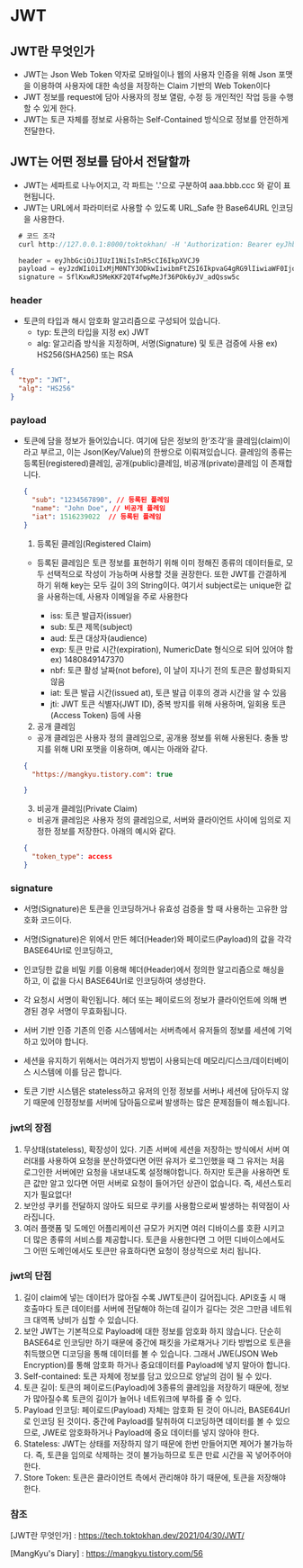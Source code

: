 # JWT

## JWT란 무엇인가
- JWT는 Json Web Token 약자로 모바일이나 웹의 사용자 인증을 위해 Json 포맷을 이용하여 사용자에 대한 속성을 저장하는 Claim 기반의 Web Token이다
- JWT 정보를 request에 담아 사용자의 정보 열람, 수정 등 개인적인 작업 등을 수행할 수 있게 한다.
- JWT는 토큰 자체를 정보로 사용하는 Self-Contained 방식으로 정보를 안전하게 전달한다.

## JWT는 어떤 정보를 담아서 전달할까
- JWT는 세파트로 나누어지고, 각 파트는 '.'으로 구분하여 aaa.bbb.ccc 와 같이 표현됩니다.
- JWT는 URL에서 파라미터로 사용할 수 있도록 URL_Safe 한 Base64URL 인코딩을 사용한다.

```Java
  # 코드 조각
  curl http://127.0.0.1:8000/toktokhan/ -H 'Authorization: Bearer eyJhbGciOiJIUzI1NiIsInR5cCI6IkpXVCJ9.eyJzdWIiOiIxMjM0NTY3ODkwIiwibmFtZSI6IkpvaG4gRG9lIiwiaWF0IjoxNTE2MjM5MDIyfQ.SflKxwRJSMeKKF2QT4fwpMeJf36POk6yJV_adQssw5c

  header = eyJhbGciOiJIUzI1NiIsInR5cCI6IkpXVCJ9
  payload = eyJzdWIiOiIxMjM0NTY3ODkwIiwibmFtZSI6IkpvaG4gRG9lIiwiaWF0IjoxNTE2MjM5MDIyfQ
  signature = SflKxwRJSMeKKF2QT4fwpMeJf36POk6yJV_adQssw5c
```

### header
- 토큰의 타입과 해시 암호화 알고리즘으로 구성되어 있습니다.
  * typ: 토큰의 타입을 지정 ex) JWT
  * alg: 알고리즘 방식을 지정하며, 서명(Signature) 및 토큰 검증에 사용 ex) HS256(SHA256) 또는 RSA

```JSON
{
  "typ": "JWT",
  "alg": "HS256"
}
```


### payload
- 토큰에 담을 정보가 들어있습니다. 여기에 담은 정보의 한’조각’을 클레임(claim)이라고 부르고, 이는 Json(Key/Value)의 한쌍으로 이뤄져있습니다. 클레임의 종류는 등록된(registered)클레임, 공개(public)클레임, 비공개(private)클레임 이 존재합니다.

  ```JSON
  {
    "sub": "1234567890", // 등록된 플레임
    "name": "John Doe", // 비공개 플레임
    "iat": 1516239022  // 등록된 플레임
  }
  ```

  1. 등록된 클레임(Registered Claim)
  - 등록된 클레임은 토큰 정보를 표현하기 위해 이미 정해진 종류의 데이터들로, 모두 선택적으로 작성이 가능하며 사용할 것을 권장한다. 
  또한 JWT를 간결하게 하기 위해 key는 모두 길이 3의 String이다. 여기서 subject로는 unique한 값을 사용하는데, 사용자 이메일을 주로 사용한다

    * iss: 토큰 발급자(issuer)
    * sub: 토큰 제목(subject)
    * aud: 토큰 대상자(audience)
    * exp: 토큰 만료 시간(expiration), NumericDate 형식으로 되어 있어야 함 ex) 1480849147370
    * nbf: 토큰 활성 날짜(not before), 이 날이 지나기 전의 토큰은 활성화되지 않음
    * iat: 토큰 발급 시간(issued at), 토큰 발급 이후의 경과 시간을 알 수 있음
    * jti: JWT 토큰 식별자(JWT ID), 중복 방지를 위해 사용하며, 일회용 토큰(Access Token) 등에 사용

  2. 공개 클레임
  - 공개 클레임은 사용자 정의 클레임으로, 공개용 정보를 위해 사용된다. 충돌 방지를 위해 URI 포맷을 이용하며, 예시는 아래와 같다.
  ```JSON
  {
    "https://mangkyu.tistory.com": true

  }
  ```

  3. 비공개 클레임(Private Claim)
  - 비공개 클레임은 사용자 정의 클레임으로, 서버와 클라이언트 사이에 임의로 지정한 정보를 저장한다. 아래의 예시와 같다.
  ```JSON
  {
    "token_type": access 
  }
  ```

### signature
  * 서명(Signature)은 토큰을 인코딩하거나 유효성 검증을 할 때 사용하는 고유한 암호화 코드이다. 
  * 서명(Signature)은 위에서 만든 헤더(Header)와 페이로드(Payload)의 값을 각각 BASE64Url로 인코딩하고, 
  * 인코딩한 값을 비밀 키를 이용해 헤더(Header)에서 정의한 알고리즘으로 해싱을 하고, 이 값을 다시 BASE64Url로 인코딩하여 생성한다.
  * 각 요청시 서명이 확인됩니다. 헤더 또는 페이로드의 정보가 클라이언트에 의해 변경된 경우 서명이 무효화됩니다.
  * 서버 기반 인증 기존의 인증 시스템에서는 서버측에서 유저들의 정보를 세션에 기억하고 있어야 합니다. 
  * 세션을 유지하기 위해서는 여러가지 방법이 사용되는데 메모리/디스크/데이터베이스 시스템에 이를 담곤 합니다. 

  * 토큰 기반 시스템은 stateless하고 유저의 인정 정보를 서버나 세션에 담아두지 않기 때문에 인정정보를 서버에 담아둠으로써 발생하는 많은 문제점들이 해소됩니다.


### jwt의 장점
  1. 무상태(stateless), 확장성이 있다. 기존 서버에 세션을 저장하는 방식에서 서버 여러대를 사용하여 요청을 분산하였다면 어떤 유저가 로그인했을 때 그 유저는 처음 로그인한 서버에만 요청을 내보내도록 설정해야합니다. 하지만 토큰을 사용하면 토큰 값만 알고 있다면 어떤 서버로 요청이 들어가던 상관이 없습니다. 즉, 세션스토리지가 필요없다!
  2. 보안성 쿠키를 전달하지 않아도 되므로 쿠키를 사용함으로써 발생하는 취약점이 사라집니다.
  3. 여러 플랫폼 및 도메인 어플리케이션 규모가 커지면 여러 디바이스를 호환 시키고 더 많은 종류의 서비스를 제공합니다. 토큰을 사용한다면 그 어떤 디바이스에서도 그 어떤 도메인에서도 토큰만 유효하다면 요청이 정상적으로 처리 됩니다.

### jwt의 단점
  1. 길이 claim에 넣는 데이터가 많아질 수록 JWT토큰이 길어집니다. API호출 시 매 호출마다 토큰 데이터를 서버에 전달해야 하는데 길이가 길다는 것은 그만큼 네트워크 대역폭 낭비가 심할 수 있습니다.
  2. 보안 JWT는 기본적으로 Payload에 대한 정보를 암호화 하지 않습니다. 단순히 BASE64로 인코딩만 하기 때문에 중간에 패킷을 가로채거나 기타 방법으로 토큰을 취득했으면 디코딩을 통해 데이터를 볼 수 있습니다. 그래서 JWE(JSON Web Encryption)를 통해 암호화 하거나 중요데이터를 Payload에 넣지 말아야 합니다.
  3. Self-contained: 토큰 자체에 정보를 담고 있으므로 양날의 검이 될 수 있다. 
  4. 토큰 길이: 토큰의 페이로드(Payload)에 3종류의 클레임을 저장하기 때문에, 정보가 많아질수록 토큰의 길이가 늘어나 네트워크에 부하를 줄 수 있다. 
  5. Payload 인코딩: 페이로드(Payload) 자체는 암호화 된 것이 아니라, BASE64Url로 인코딩 된 것이다. 중간에 Payload를 탈취하여 디코딩하면 데이터를 볼 수 있으므로, JWE로 암호화하거나 Payload에 중요 데이터를 넣지 않아야 한다.
  6. Stateless: JWT는 상태를 저장하지 않기 때문에 한번 만들어지면 제어가 불가능하다. 즉, 토큰을 임의로 삭제하는 것이 불가능하므로 토큰 만료 시간을 꼭 넣어주어야 한다. 
  7. Store Token: 토큰은 클라이언트 측에서 관리해야 하기 때문에, 토큰을 저장해야 한다.


### 참조
  [JWT란 무엇인가] : https://tech.toktokhan.dev/2021/04/30/JWT/
  
  [MangKyu's Diary] : https://mangkyu.tistory.com/56 